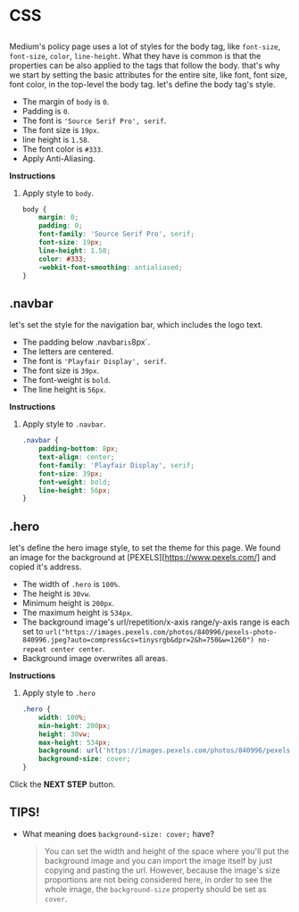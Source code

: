# CSS
## <body>

Medium's policy page uses a lot of styles for the body tag, like `font-size`, `font-size`, `color`, `line-height`. What they have is common is that the properties can be also applied to the tags that follow the body. that's why we start by setting the basic attributes for the entire site, like font, font size, font color, in the top-level the body tag. let's define the body tag's style. 

* The margin of `body` is `0`.
* Padding is `0`.
* The font is `'Source Serif Pro', serif`.
* The font size is `19px`.
* line height is `1.58`.
* The font color is `#333`.
* Apply Anti-Aliasing.


**Instructions**
1. Apply style to `body`.
    ```css
    body {
    	margin: 0;
    	padding: 0;
    	font-family: 'Source Serif Pro', serif;
    	font-size: 19px;
    	line-height: 1.58;
    	color: #333;
    	-webkit-font-smoothing: antialiased;
    }
    ```



## .navbar 

let's set the style for the navigation bar, which includes the logo text. 

* The padding below .navbar` is `8px`.
* The letters are centered.
* The font is `'Playfair Display', serif`.
* The font size is `39px`.
* The font-weight is `bold`.
* The line height is `56px`.


**Instructions**
1. Apply style to `.navbar`.
    ```css
    .navbar {
        padding-bottom: 8px;
        text-align: center;
        font-family: 'Playfair Display', serif;
        font-size: 39px;
        font-weight: bold;
        line-height: 56px;
    }
    ```



## .hero 

let's define the hero image style, to set the theme for this page. We found an image for the background at [PEXELS][https://www.pexels.com/] and copied it's address. 

* The width of `.hero` is `100%`.
* The height is `30vw`.
* Minimum height is `200px`.
* The maximum height is `534px`.
* The background image's url/repetition/x-axis range/y-axis range is each set to `url("https://images.pexels.com/photos/840996/pexels-photo-840996.jpeg?auto=compress&cs=tinysrgb&dpr=2&h=750&w=1260") no-repeat center center`.
* Background image overwrites all areas.


**Instructions**
1. Apply style to `.hero`
    ```css
    .hero {
        width: 100%;
        min-height: 200px;
        height: 30vw;
        max-height: 534px;
        background: url('https://images.pexels.com/photos/840996/pexels-photo-840996.jpeg?auto=compress&cs=tinysrgb&dpr=2&h=750&w=1260') no-repeat center center;
        background-size: cover;
    }
    ```



Click the **NEXT STEP** button.



## TIPS!

- What meaning does `background-size: cover;` have?

  > You can set the width and height of the space where you'll put the background image and you can import the image itself by just copying and pasting the url. However, because the image's size proportions are not being considered here, in order to see the whole image, the `background-size` property should be set as `cover`.




